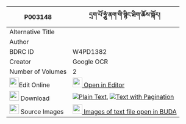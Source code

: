|P003148|དྲག་པོ་ཧཱུཾ་ནག་གི་སྙིང་ཐིག་ཆོས་སྐོར། 
| --- | --- 
|Alternative Title |
|Author | 
|BDRC ID | W4PD1382
|Creator | Google OCR
|Number of Volumes| 2
|<img width="25" src="https://img.icons8.com/color/25/000000/edit-property.png">Edit Online| [<img width="25" src="https://avatars.githubusercontent.com/u/45091458?s=200&v=4"> Open in Editor](http://editor.openpecha.org/P003148)
|<img width="25" src="https://img.icons8.com/fluent/48/000000/download-2.png"/>  Download | [![](https://img.icons8.com/color/20/000000/txt.png)Plain Text](https://github.com/Openpecha/P003148/releases/download/v1/drakpo_hung_nak_gi_nyingtik_ch_plain_P003148.zip), [![](https://img.icons8.com/color/20/000000/txt.png)Text with Pagination](https://github.com/Openpecha/P003148/releases/download/v1/drakpo_hung_nak_gi_nyingtik_ch_pages_P003148.zip)
|<img width="25" src="https://img.icons8.com/plasticine/100/000000/pictures-folder.png"/>  Source Images | [<img width="25" src="https://library.bdrc.io/icons/BUDA-small.svg"> Images of text file open in BUDA](https://library.bdrc.io/show/bdr:W4PD1382)